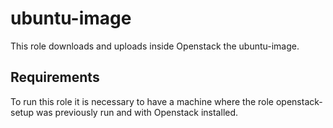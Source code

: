 ubuntu-image
=========

This role downloads and uploads inside Openstack the ubuntu-image.

Requirements
------------

To run this role it is necessary to have a machine where the role openstack-setup was previously run and with Openstack installed.